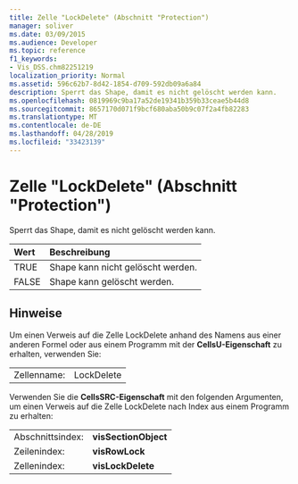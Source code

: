 ```yaml
---
title: Zelle "LockDelete" (Abschnitt "Protection")
manager: soliver
ms.date: 03/09/2015
ms.audience: Developer
ms.topic: reference
f1_keywords:
- Vis_DSS.chm82251219
localization_priority: Normal
ms.assetid: 596c62b7-8d42-1854-d709-592db09a6a84
description: Sperrt das Shape, damit es nicht gelöscht werden kann.
ms.openlocfilehash: 0819969c9ba17a52de19341b359b33ceae5b44d8
ms.sourcegitcommit: 8657170d071f9bcf680aba50b9c07f2a4fb82283
ms.translationtype: MT
ms.contentlocale: de-DE
ms.lasthandoff: 04/28/2019
ms.locfileid: "33423139"
---
```

# <a name="lockdelete-cell-protection-section"></a>Zelle "LockDelete" (Abschnitt "Protection")

Sperrt das Shape, damit es nicht gelöscht werden kann.
  
|**Wert**|**Beschreibung**|
|:-----|:-----|
| TRUE  <br/> | Shape kann nicht gelöscht werden.  <br/> |
| FALSE  <br/> | Shape kann gelöscht werden.  <br/> |
   
## <a name="remarks"></a>Hinweise

Um einen Verweis auf die Zelle LockDelete anhand des Namens aus einer anderen Formel oder aus einem Programm mit der **CellsU-Eigenschaft** zu erhalten, verwenden Sie: 
  
|||
|:-----|:-----|
| Zellenname:  <br/> | LockDelete  <br/> |
   
Verwenden Sie die **CellsSRC-Eigenschaft** mit den folgenden Argumenten, um einen Verweis auf die Zelle LockDelete nach Index aus einem Programm zu erhalten: 
  
|||
|:-----|:-----|
| Abschnittsindex:  <br/> |**visSectionObject** <br/> |
| Zeilenindex:  <br/> |**visRowLock** <br/> |
| Zellenindex:  <br/> |**visLockDelete** <br/> |
   


